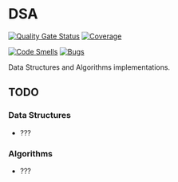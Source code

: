# DSA

[![Quality Gate Status](https://sonarcloud.io/api/project_badges/measure?project=gregpedis_dsa&metric=alert_status)](https://sonarcloud.io/summary/new_code?id=gregpedis_dsa)
[![Coverage](https://sonarcloud.io/api/project_badges/measure?project=gregpedis_dsa&metric=coverage)](https://sonarcloud.io/summary/new_code?id=gregpedis_dsa)

[![Code Smells](https://sonarcloud.io/api/project_badges/measure?project=gregpedis_dsa&metric=code_smells)](https://sonarcloud.io/summary/new_code?id=gregpedis_dsa)
[![Bugs](https://sonarcloud.io/api/project_badges/measure?project=gregpedis_dsa&metric=bugs)](https://sonarcloud.io/summary/new_code?id=gregpedis_dsa)

Data Structures and Algorithms implementations.

## TODO

### Data Structures

- ???

### Algorithms

- ???